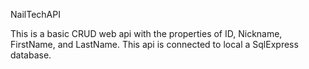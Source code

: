 NailTechAPI

This is a basic CRUD web api with the properties of ID, Nickname, FirstName, and LastName.
This api is connected to local a SqlExpress database. 
